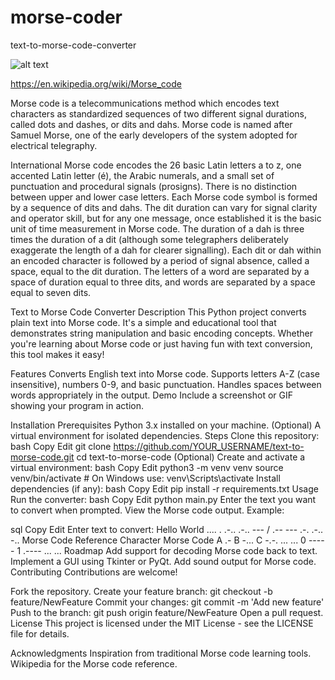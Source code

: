 # morse-coder
text-to-morse-code-converter

![alt text](https://en.wikipedia.org/wiki/File%3AInternational_Morse_Code.svg)

https://en.wikipedia.org/wiki/Morse_code

Morse code is a telecommunications method which encodes text characters as standardized sequences of two different signal durations, called dots and dashes, or dits and dahs.  Morse code is named after Samuel Morse, one of the early developers of the system adopted for electrical telegraphy.

International Morse code encodes the 26 basic Latin letters a to z, one accented Latin letter (é), the Arabic numerals, and a small set of punctuation and procedural signals (prosigns). There is no distinction between upper and lower case letters. Each Morse code symbol is formed by a sequence of dits and dahs. The dit duration can vary for signal clarity and operator skill, but for any one message, once established it is the basic unit of time measurement in Morse code. The duration of a dah is three times the duration of a dit (although some telegraphers deliberately exaggerate the length of a dah for clearer signalling). Each dit or dah within an encoded character is followed by a period of signal absence, called a space, equal to the dit duration. The letters of a word are separated by a space of duration equal to three dits, and words are separated by a space equal to seven dits.


Text to Morse Code Converter
Description
This Python project converts plain text into Morse code. It's a simple and educational tool that demonstrates string manipulation and basic encoding concepts. Whether you're learning about Morse code or just having fun with text conversion, this tool makes it easy!

Features
Converts English text into Morse code.
Supports letters A-Z (case insensitive), numbers 0-9, and basic punctuation.
Handles spaces between words appropriately in the output.
Demo
Include a screenshot or GIF showing your program in action.

Installation
Prerequisites
Python 3.x installed on your machine.
(Optional) A virtual environment for isolated dependencies.
Steps
Clone this repository:
bash
Copy
Edit
git clone https://github.com/YOUR_USERNAME/text-to-morse-code.git
cd text-to-morse-code
(Optional) Create and activate a virtual environment:
bash
Copy
Edit
python3 -m venv venv
source venv/bin/activate   # On Windows use: venv\Scripts\activate
Install dependencies (if any):
bash
Copy
Edit
pip install -r requirements.txt
Usage
Run the converter:
bash
Copy
Edit
python main.py
Enter the text you want to convert when prompted.
View the Morse code output.
Example:

sql
Copy
Edit
Enter text to convert: Hello World
.... . .-.. .-.. --- / .-- --- .-. .-.. -..
Morse Code Reference
Character	Morse Code
A	.-
B	-...
C	-.-.
...	...
0	-----
1	.----
...	...
Roadmap
 Add support for decoding Morse code back to text.
 Implement a GUI using Tkinter or PyQt.
 Add sound output for Morse code.
Contributing
Contributions are welcome!

Fork the repository.
Create your feature branch: git checkout -b feature/NewFeature
Commit your changes: git commit -m 'Add new feature'
Push to the branch: git push origin feature/NewFeature
Open a pull request.
License
This project is licensed under the MIT License - see the LICENSE file for details.

Acknowledgments
Inspiration from traditional Morse code learning tools.
Wikipedia for the Morse code reference.